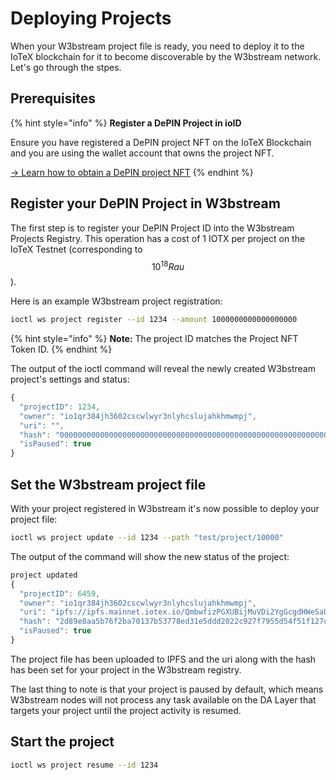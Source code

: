 # Deploying Projects

When your W3bstream project file is ready, you need to deploy it to the IoTeX blockchain for it to become discoverable by the W3bstream network. Let's go through the stpes.

## Prerequisites

{% hint style="info" %}
**Register a DePIN Project in ioID**

Ensure you have registered a DePIN project NFT on the IoTeX Blockchain and you are using the wallet account that owns the project NFT.

[→ Learn how to obtain a DePIN project NFT](../../../ioid-depin-identities/integration-guide/register-a-depin-project.md)&#x20;
{% endhint %}

## Register your DePIN Project in W3bstream

The first step is to register your DePIN Project ID into the W3bstream Projects Registry. This operation has a cost of 1 IOTX per project on the IoTeX Testnet (corresponding to $$10^{18} Rau$$).

Here is an example W3bstream project registration:&#x20;

```sh
ioctl ws project register --id 1234 --amount 1000000000000000000
```

{% hint style="info" %}
**Note:** The project ID matches the Project NFT Token ID.
{% endhint %}

The output of the ioctl command will reveal the newly created W3bstream project's settings and status:

```javascript
{
  "projectID": 1234,
  "owner": "io1qr384jh3602cscwlwyr3nlyhcslujahkhmwmpj",
  "uri": "",
  "hash": "0000000000000000000000000000000000000000000000000000000000000000",
  "isPaused": true
}
```

## Set the W3bstream project file

With your project registered in W3bstream it's now possible to deploy your project file:

```sh
ioctl ws project update --id 1234 --path "test/project/10000"
```

The output of the command will show the new status of the project:

```javascript
project updated
{
  "projectID": 6459,
  "owner": "io1qr384jh3602cscwlwyr3nlyhcslujahkhmwmpj",
  "uri": "ipfs://ipfs.mainnet.iotex.io/QmbwfizPGXUBijMuVDi2YgGcgdHWeSaU8kpNFojtuVRPvb",
  "hash": "2d89e8aa5b76f2ba70137b53778ed31e5ddd2022c927f7955d54f51f127d2dd4",
  "isPaused": true
}
```

The project file has been uploaded to IPFS and the uri  along with the hash has been set for your project in the W3bstream registry.

The last thing to note is that your project is paused by default, which means W3bstream nodes will not process any task available on the DA Layer that targets your project until the project activity is resumed.

## Start the project

```sh
ioctl ws project resume --id 1234
```
